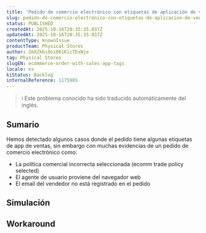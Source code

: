 ```yaml
---
title: 'Pedido de comercio electrónico con etiquetas de aplicación de ventas'
slug: pedido-de-comercio-electronico-con-etiquetas-de-aplicacion-de-ventas
status: PUBLISHED
createdAt: 2025-10-16T20:35:35.037Z
updatedAt: 2025-10-16T20:35:35.037Z
contentType: knownIssue
productTeam: Physical Stores
author: 2mXZkbi0oi061KicTExNjo
tag: Physical Stores
slugEN: ecommerce-order-with-sales-app-tags
locale: es
kiStatus: Backlog
internalReference: 1175985
---
```


>ℹ️ Este problema conocido ha sido traducido automáticamente del inglés.

## Sumario


Hemos detectado algunos casos donde el pedido tiene algunas etiquetas de app de ventas, sin embargo con muchas evidencias de un pedido de comercio electrónico como:


- La política comercial incorrecta seleccionada (ecomm trade policy selected)
- El agente de usuario proviene del navegador web
- El email del vendedor no está registrado en el pedido

## Simulación

## Workaround

